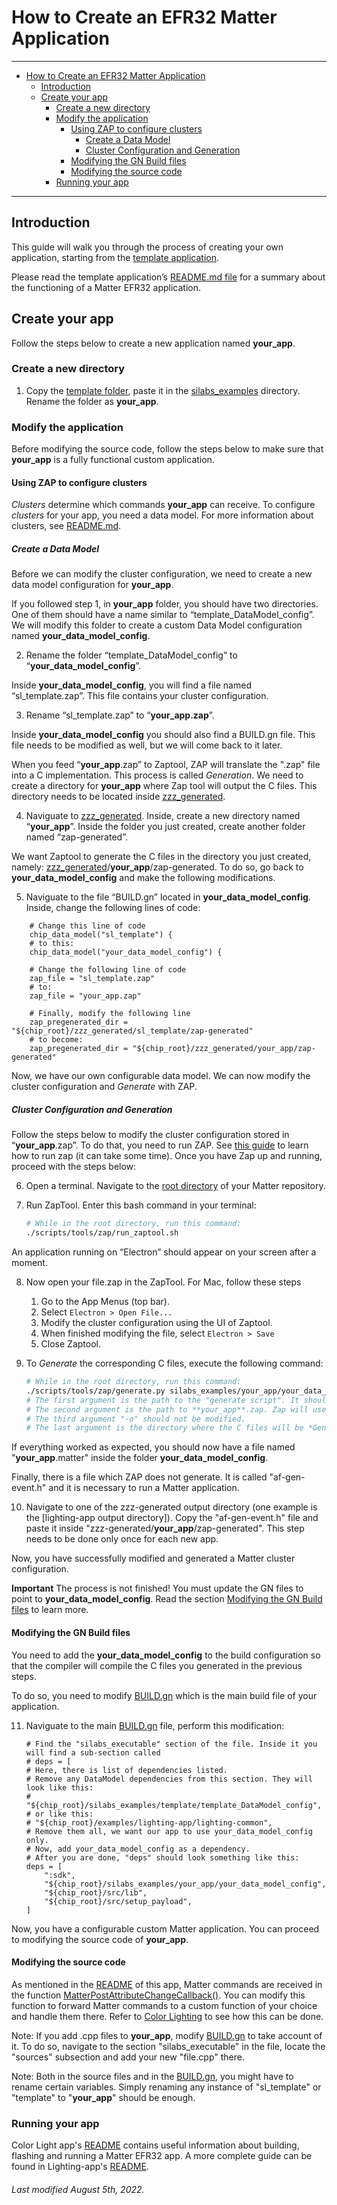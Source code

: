 # How to Create an EFR32 Matter Application

<hr>

-   [How to Create an EFR32 Matter Application](#how-to-create-an-efr32-matter-application)
    -   [Introduction](#introduction)
    -   [Create your app](#create-your-app)
        -   [Create a new directory](#create-a-new-directory)
        -   [Modify the application](#modify-the-application)
            -   [Using ZAP to configure clusters](#using-zap-to-configure-clusters)
                -   [Create a Data Model](#create-a-data-model)
                -   [Cluster Configuration and Generation](#cluster-configuration-and-generation)
            -   [Modifying the GN Build files](#modifying-the-gn-build-files)
            -   [Modifying the source code](#modifying-the-source-code)
        -   [Running your app](#running-your-app)

<hr>

## Introduction

This guide will walk you through the process of creating your own application,
starting from the [template application][1].

Please read the template application’s [README.md file](README.md) for a summary
about the functioning of a Matter EFR32 application.

## Create your app

Follow the steps below to create a new application named **your_app**.

### Create a new directory

1. Copy the [template folder][1], paste it in the [silabs_examples][2]
   directory. Rename the folder as **your_app**.

### Modify the application

Before modifying the source code, follow the steps below to make sure that
**your_app** is a fully functional custom application.

#### Using ZAP to configure clusters

_Clusters_ determine which commands **your_app** can receive. To configure
_clusters_ for your app, you need a data model. For more information about
clusters, see [README.md](README.md).

##### Create a Data Model

Before we can modify the cluster configuration, we need to create a new data
model configuration for **your_app**.

If you followed step 1, in **your_app** folder, you should have two directories.
One of them should have a name similar to “template_DataModel_config”. We will
modify this folder to create a custom Data Model configuration named
**your_data_model_config**.

2. Rename the folder “template_DataModel_config” to
   “**your_data_model_config**”.

Inside **your_data_model_config**, you will find a file named “sl_template.zap”.
This file contains your cluster configuration.

3. Rename “sl_template.zap” to “**your_app.zap**”.

Inside **your_data_model_config** you should also find a BUILD.gn file. This
file needs to be modified as well, but we will come back to it later.

When you feed “**your_app**.zap” to Zaptool, ZAP will translate the ".zap" file
into a C implementation. This process is called _Generation_. We need to create
a directory for **your_app** where Zap tool will output the C files. This
directory needs to be located inside [zzz_generated][3].

4. Naviguate to [zzz_generated][3]. Inside, create a new directory named
   “**your_app**”. Inside the folder you just created, create another folder
   named “zap-generated”.

We want Zaptool to generate the C files in the directory you just created,
namely: [zzz_generated][3]/**your_app**/zap-generated. To do so, go back to
**your_data_model_config** and make the following modifications.

5. Naviguate to the file “BUILD.gn” located in **your_data_model_config**.
   Inside, change the following lines of code:

```gn
	# Change this line of code
	chip_data_model("sl_template") {
	# to this:
	chip_data_model("your_data_model_config") {
```

```gn
	# Change the following line of code
	zap_file = "sl_template.zap"
	# to:
	zap_file = "your_app.zap"
```

```gn
	# Finally, modify the following line
	zap_pregenerated_dir = "${chip_root}/zzz_generated/sl_template/zap-generated"
	# to become:
	zap_pregenerated_dir = "${chip_root}/zzz_generated/your_app/zap-generated"
```

Now, we have our own configurable data model. We can now modify the cluster
configuration and _Generate_ with ZAP.

##### Cluster Configuration and Generation

Follow the steps below to modify the cluster configuration stored in
“**your_app**.zap”. To do that, you need to run ZAP. See [this guide][4] to
learn how to run zap (it can take some time). Once you have Zap up and running,
proceed with the steps below:

6. Open a terminal. Navigate to the [root directory][5] of your Matter
   repository.

7. Run ZapTool. Enter this bash command in your terminal:

    ```bash
    # While in the root directory, run this command:
    ./scripts/tools/zap/run_zaptool.sh
    ```

An application running on “Electron” should appear on your screen after a
moment.

8. Now open your file.zap in the ZapTool. For Mac, follow these steps

    1. Go to the App Menus (top bar).
    2. Select `Electron > Open File...`
    3. Modify the cluster configuration using the UI of Zaptool.
    4. When finished modifying the file, select `Electron > Save`
    5. Close Zaptool.

9. To _Generate_ the corresponding C files, execute the following command:

    ```bash
    # While in the root directory, run this command:
    ./scripts/tools/zap/generate.py silabs_examples/your_app/your_data_model_config/your_app.zap -o zzz_generated/your_app/zap-generated
    # The first argument is the path to the "generate script". It should not be changed.
    # The second argument is the path to **your_app**.zap. Zap will use it to *Generate*.
    # The third argument "-o" should not be modified.
    # The last argument is the directory where the C files will be *Generated*.
    ```

If everything worked as expected, you should now have a file named
"**your_app**.matter" inside the folder **your_data_model_config**.

Finally, there is a file which ZAP does not generate. It is called
"af-gen-event.h" and it is necessary to run a Matter application.

10. Navigate to one of the zzz-generated output directory (one example is the
    [lighting-app output directory]). Copy the "af-gen-event.h" file and paste
    it inside "zzz-generated/**your_app**/zap-generated". This step needs to be
    done only once for each new app.

Now, you have successfully modified and generated a Matter cluster
configuration.

**Important** The process is not finished! You must update the GN files to point
to **your_data_model_config**. Read the section [Modifying the GN Build
files][6] to learn more.

#### Modifying the GN Build files

You need to add the **your_data_model_config** to the build configuration so
that the compiler will compile the C files you generated in the previous steps.

To do so, you need to modify [BUILD.gn](BUILD.gn) which is the main build file
of your application.

11. Naviguate to the main [BUILD.gn](BUILD.gn) file, perform this modification:

    ```gn
    # Find the "silabs_executable" section of the file. Inside it you will find a sub-section called
    # deps = [
    # Here, there is list of dependencies listed.
    # Remove any DataModel dependencies from this section. They will look like this:
    # "${chip_root}/silabs_examples/template/template_DataModel_config",
    # or like this:
    # "${chip_root}/examples/lighting-app/lighting-common",
    # Remove them all, we want our app to use your_data_model_config only.
    # Now, add your_data_model_config as a dependency.
    # After you are done, "deps" should look something like this:
    deps = [
        ":sdk",
        "${chip_root}/silabs_examples/your_app/your_data_model_config",
        "${chip_root}/src/lib",
        "${chip_root}/src/setup_payload",
    ]
    ```

Now, you have a configurable custom Matter application. You can proceed to
modifying the source code of **your_app**.

#### Modifying the source code

As mentioned in the [README](README.md) of this app, Matter commands are
received in the function [MatterPostAttributeChangeCallback()][7]. You can
modify this function to forward Matter commands to a custom function of your
choice and handle them there. Refer to [Color Lighting][8] to see how this can
be done.

Note: If you add .cpp files to **your_app**, modify [BUILD.gn](BUILD.gn) to take
account of it. To do so, navigate to the section "silabs_executable" in the file,
locate the "sources" subsection and add your new "file.cpp" there.

Note: Both in the source files and in the [BUILD.gn](BUILD.gn), you might have
to rename certain variables. Simply renaming any instance of "sl_template" or
"template" to "**your_app**" should be enough.

### Running your app

Color Light app's [README][9] contains useful information about building,
flashing and running a Matter EFR32 app. A more complete guide can be found in
Lighting-app's [README](../../../examples/lighting-app/efr32/README.md).

###### Last modified August 5th, 2022.

[1]: ../../template/
[2]: ../../../silabs_examples/
[3]: ../../../zzz_generated/
[4]: ../../../third_party/zap/repo/README.md
[5]: ../../../
[6]: #Modifying-the-GN-Build-files
[7]: src/ZclCallbacks.cpp
[8]: ../../sl-newLight/efr32/src/
[9]: ../../sl-newLight/efr32/README.md
